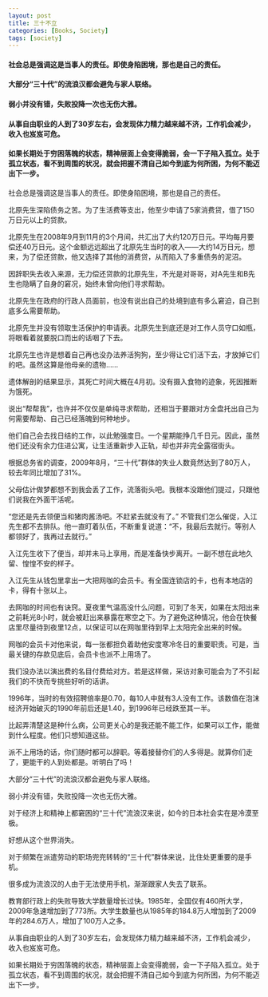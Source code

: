 ```yaml
---
layout: post
title: 三十不立
categories: [Books, Society]
tags: [society]
---
```

#### 社会总是强调这是当事人的责任。即使身陷困境，那也是自己的责任。
#### 大部分“三十代”的流浪汉都会避免与家人联络。
#### 弱小并没有错，失败投降一次也无伤大雅。
#### 从事自由职业的人到了30岁左右，会发现体力精力越来越不济，工作机会减少，收入也岌岌可危。
#### 如果长期处于穷困落魄的状态，精神层面上会变得脆弱，会一下子陷入孤立。处于孤立状态，看不到周围的状况，就会把握不清自己如今到底为何所困，为何不能迈出下一步。
<!-- more -->
社会总是强调这是当事人的责任。即使身陷困境，那也是自己的责任。

北原先生深陷债务之苦。为了生活费等支出，他至少申请了5家消费贷，借了150万日元以上的贷款。

北原先生在2008年9月到11月的3个月间，共汇出了大约120万日元。平均每月要偿还40万日元。这个金额远远超出了北原先生当时的收入——大约14万日元，想来，为了偿还贷款，他又选择了其他的消费贷，从而陷入了多重债务的泥沼。

因辞职失去收入来源，无力偿还贷款的北原先生，不光是对哥哥，对A先生和B先生也隐瞒了自身的窘况，始终未曾向他们寻求帮助。

北原先生在政府的行政人员面前，也没有说出自己的处境到底有多么窘迫，自己到底多么需要帮助。

北原先生并没有领取生活保护的申请表。北原先生到底还是对工作人员守口如瓶，将眼看着就要脱口而出的话咽了下去。

北原先生也许是想着自己再也没办法养活狗狗，至少得让它们活下去，才放掉它们的吧。虽然这算是他母亲的遗物……

遗体解剖的结果显示，其死亡时间大概在4月初。没有摄入食物的迹象，死因推断为饿死。

说出“帮帮我”，也许并不仅仅是单纯寻求帮助，还相当于要跟对方全盘托出自己为何需要帮助、自己已经落魄到何种地步。

他们自己会去找日结的工作，以此勉强度日。一个星期能挣几千日元。因此，虽然他们还没有余力住进公寓，让生活重新步入正轨，却也并非完全露宿街头。

根据总务省的调查，2009年8月，“三十代”群体的失业人数竟然达到了80万人，较去年同比增加了31%。

父母估计做梦都想不到我会丢了工作，流落街头吧。我根本没跟他们提过，只跟他们说我在外面干活呢。

“您还是先去领便当和猪肉酱汤吧。不赶紧去就没有了。” 不管我们怎么催促，入江先生都不去排队。他一直盯着队伍，不断重复说道：“不，我最后去就行。等别人都领好了，我再过去就行。”

入江先生收下了便当，却并未马上享用，而是准备快步离开。一副不想在此地久留、惶惶不安的样子。

入江先生从钱包里拿出一大把网咖的会员卡。有全国连锁店的卡，也有本地店的卡，得有十张以上。

去网咖的时间也有诀窍。夏夜里气温高没什么问题，可到了冬天，如果在太阳出来之前耗光8小时，就会被赶出来暴露在寒空之下。为了避免这种情况，他会在快餐店里尽量待到夜里12点，以保证可以在网咖里待到早上太阳完全出来的时候。

网咖的会员卡对他来说，每一张都担负着助他安度寒冷冬日的重要职责。可是，当最关键的存款见底后，会员卡也派不上用场了。

我们没办法以演出费的名目付费给对方。若是这样做，采访对象可能会为了不引起我们的不快而专挑些好听的话讲。

1996年，当时的有效招聘倍率是0.70，每10人中就有3人没有工作。该数值在泡沫经济开始破灭的1990年前后还是1.40，到1996年已经跌至其一半。

比起弄清楚这是种什么病，公司更关心的是我还能不能工作，如果可以工作，能做到什么程度。他们只想知道这些。

派不上用场的话，你们随时都可以辞职。等着接替你们的人多得是。就算你们走了，更能干的人到处都是。听明白了吗！

大部分“三十代”的流浪汉都会避免与家人联络。

弱小并没有错，失败投降一次也无伤大雅。

对于经济上和精神上都窘困的“三十代”流浪汉来说，如今的日本社会实在是冷漠至极。

好想从这个世界消失。

对于频繁在派遣劳动的职场兜兜转转的“三十代”群体来说，比住处更重要的是手机。

很多成为流浪汉的人由于无法使用手机，渐渐跟家人失去了联系。

教育部行政上的失败导致大学数量增长过快。1985年，全国仅有460所大学，2009年急速增加到了773所。大学生数量也从1985年的184.8万人增加到了2009年的284.6万人，增加了100万人之多。

从事自由职业的人到了30岁左右，会发现体力精力越来越不济，工作机会减少，收入也岌岌可危。

如果长期处于穷困落魄的状态，精神层面上会变得脆弱，会一下子陷入孤立。处于孤立状态，看不到周围的状况，就会把握不清自己如今到底为何所困，为何不能迈出下一步。

